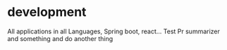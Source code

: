 # development
All applications in all Languages, Spring boot, react...
Test Pr summarizer and something and do another thing